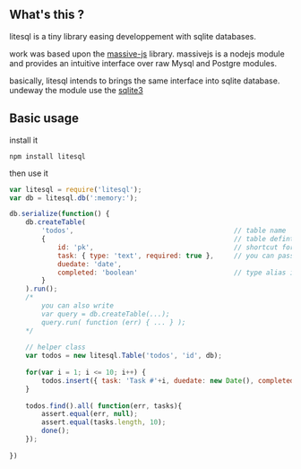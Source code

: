 ## What's this ?

litesql is a tiny library easing developpement with sqlite databases.

work was based upon the [massive-js][massive] library. massivejs is a nodejs module and provides an intuitive interface over raw Mysql and Postgre modules.

[massive]: https://github.com/robconery/massive-js

basically, litesql intends to brings the same interface into sqlite database. undeway the module use the [sqlite3][sqlite3]

[sqlite3]: https://github.com/mapbox/node-sqlite3

## Basic usage

install it
```
npm install litesql
```

then use it
```javascript
var litesql = require('litesql');
var db = litesql.db(':memory:');

db.serialize(function() {
    db.createTable(
        'todos',                                        // table name
        {                                               // table defintion
            id: 'pk',                                   // shortcut for id INTEGER PRIMARY KEY AUTOINCREMENT
            task: { type: 'text', required: true },     // you can pass it also 'unique: true'
            duedate: 'date',
            completed: 'boolean'                        // type alias is managed internally 
        }
    ).run(); 
    /*
        you can also write
        var query = db.createTable(...);
        query.run( function (err) { ... } );
    */
    
    // helper class
    var todos = new litesql.Table('todos', 'id', db);
    
    for(var i = 1; i <= 10; i++) {
        todos.insert({ task: 'Task #'+i, duedate: new Date(), completed: false }).run();
    }
    
    todos.find().all( function(err, tasks){
        assert.equal(err, null);
        assert.equal(tasks.length, 10);
        done();
    });
    
})
```